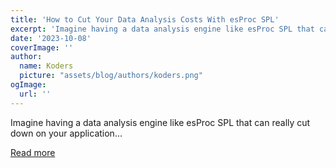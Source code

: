 ```yaml
---
title: 'How to Cut Your Data Analysis Costs With esProc SPL'
excerpt: 'Imagine having a data analysis engine like esProc SPL that can really cut down on your application...'
date: '2023-10-08'
coverImage: ''
author:
  name: Koders
  picture: "assets/blog/authors/koders.png"
ogImage:
  url: ''
---
```


Imagine having a data analysis engine like esProc SPL that can really cut down on your application...

[Read more](https://dev.to/grayhat/how-to-cut-your-data-analysis-costs-with-esproc-spl-6fj)
